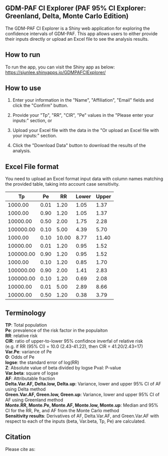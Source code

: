 ## GDM-PAF CI Explorer (PAF 95% CI Explorer: Greenland, Delta, Monte Carlo Edition)
The GDM-PAF CI Explorer is a Shiny web application for exploring the confidence intervals of GDM-PAF. This app allows users to either provide their inputs directly or upload an Excel file to see the analysis results. 

## How to run
To run the app, you can visit the Shiny app as below:
https://sjunlee.shinyapps.io/GDMPAFCIExplorer/

## How to use
1. Enter your information in the "Name", "Affiliation", "Email" fields and click the "Confirm" button.

2. Provide your "Tp", "RR", "CIR", "Pe" values in the "Please enter your inputs:" section, or

3. Upload your Excel file with the data in the "Or upload an Excel file with your inputs:" section.

4. Click the "Download Data" button to download the results of the analysis.

## Excel File format
You need to upload an Excel format input data with column names matching the provided table, taking into account case sensitivity.

| Tp        | Pe  | RR  | Lower | Upper |
| --------- | --- | --- | ----- | ----- |
| 1000.00   | 0.01| 1.20| 1.05  | 1.37  |
| 1000.00   | 0.90| 1.20| 1.05  | 1.37  |
| 10000.00  | 0.50| 2.00| 1.75  | 2.28  |
| 100000.00 | 0.10| 5.00| 4.39  | 5.70  |
| 1000.00   | 0.10| 10.00| 8.77 | 11.40 |
| 10000.00  | 0.01| 1.20| 0.95  | 1.52  |
| 100000.00 | 0.90| 1.20| 0.95  | 1.52  |
| 1000.00   | 0.10| 1.20| 0.85  | 1.70  |
| 100000.00 | 0.90| 2.00| 1.41  | 2.83  |
| 100000.00 | 0.10| 1.20| 0.69  | 2.08  |
| 10000.00  | 0.01| 5.00| 2.89  | 8.66  |
| 10000.00  | 0.50| 1.20| 0.38  | 3.79  |

## Terminology
**TP**: Total population  
**Pe**: prevalence of the risk factor in the populaiton  
**RR**: relative risk  
**CIR**: ratio of upper-to-lower 95% confidnce inverfal of relative risk  
     (e.g. if RR (95% CI) = 10.0 (2.43-41.22), then CIR = 41.20/2.43=17)   
**Var.Pe**: variance of Pe  
**O**: Odds of Pe  
**logse**: the standard error of log(RR)  
**Z**: Absolute value of beta divided by logse Pval: P-value  
**Var.beta**: square of logse  
**AF**: Attributable fraction  
**Delta.Var.AF, Delta.low, Delta.up**: Variance, lower and upper 95% CI of AF using Delta method  
**Green.Var.AF, Green.low, Green.up**: Variance, lower and upper 95% CI of AF using Greenland method  
**Monte.RR, Monte.Pe, Monte.AF, Monte.low, Monte.up**: Median and 95% CI for the RR, Pe, and AF from the Monte Carlo method  
**Sensitivity results**: Derivatives of AF, Delta.Var.AF, and Green.Var.AF with respect to each of the inputs (beta, Var.beta, Tp, Pe) are calculated.  

## Citation
Please cite as:
